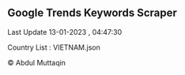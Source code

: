 

## Google Trends Keywords Scraper 
 
Last Update 13-01-2023 , 04:47:30

Country List :
VIETNAM.json



© Abdul Muttaqin 
